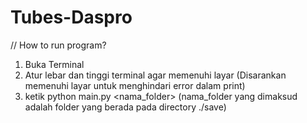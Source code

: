 # Tubes-Daspro

// How to run program?  
1. Buka Terminal  
2. Atur lebar dan tinggi terminal agar memenuhi layar (Disarankan memenuhi layar untuk menghindari error dalam print)  
3. ketik python main.py <nama_folder>  (nama_folder yang dimaksud adalah folder yang berada pada directory ./save)
